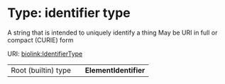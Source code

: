 
# Type: identifier type


A string that is intended to uniquely identify a thing May be URI in full or compact (CURIE) form

URI: [biolink:IdentifierType](https://w3id.org/biolink/vocab/IdentifierType)

|  |  |  |
| --- | --- | --- |
| Root (builtin) type | | **ElementIdentifier** |
